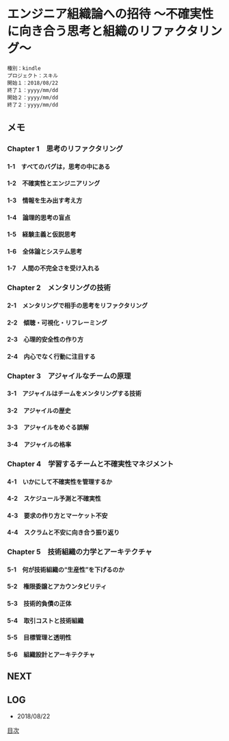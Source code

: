 # エンジニア組織論への招待 〜不確実性に向き合う思考と組織のリファクタリング〜

    種別：kindle
    プロジェクト：スキル
    開始１：2018/08/22
    終了１：yyyy/mm/dd
    開始２：yyyy/mm/dd
    終了２：yyyy/mm/dd

## メモ

### Chapter 1　思考のリファクタリング



#### 1-1　すべてのバグは，思考の中にある



#### 1-2　不確実性とエンジニアリング



#### 1-3　情報を生み出す考え方



#### 1-4　論理的思考の盲点



#### 1-5　経験主義と仮説思考



#### 1-6　全体論とシステム思考



#### 1-7　人間の不完全さを受け入れる



### Chapter 2　メンタリングの技術



#### 2-1　メンタリングで相手の思考をリファクタリング



#### 2-2　傾聴・可視化・リフレーミング



#### 2-3　心理的安全性の作り方



#### 2-4　内心でなく行動に注目する



### Chapter 3　アジャイルなチームの原理



#### 3-1　アジャイルはチームをメンタリングする技術



#### 3-2　アジャイルの歴史



#### 3-3　アジャイルをめぐる誤解



#### 3-4　アジャイルの格率



### Chapter 4　学習するチームと不確実性マネジメント



#### 4-1　いかにして不確実性を管理するか



#### 4-2　スケジュール予測と不確実性



#### 4-3　要求の作り方とマーケット不安



#### 4-4　スクラムと不安に向き合う振り返り



### Chapter 5　技術組織の力学とアーキテクチャ



#### 5-1　何が技術組織の“生産性”を下げるのか



#### 5-2　権限委譲とアカウンタビリティ



#### 5-3　技術的負債の正体



#### 5-4　取引コストと技術組織



#### 5-5　目標管理と透明性



#### 5-6　組織設計とアーキテクチャ





## NEXT



## LOG

- 2018/08/22 

[目次](README.md)

